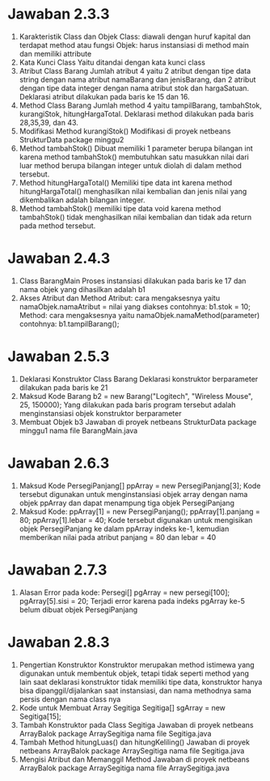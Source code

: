 # Jawaban 2.3.3

1. Karakteristik Class dan Objek
Class: diawali dengan huruf kapital dan terdapat method atau fungsi
Objek: harus instansiasi di method  main dan memiliki attribute
2. Kata Kunci Class
Yaitu ditandai dengan kata kunci class
3. Atribut Class Barang
Jumlah atribut 4 yaitu 2 atribut dengan tipe data string dengan nama atribut
namaBarang dan jenisBarang, dan 2 atribut dengan tipe data integer
dengan nama atribut stok dan hargaSatuan. Deklarasi atribut dilakukan 
pada baris ke 15 dan 16.
4. Method Class Barang
Jumlah method 4 yaitu tampilBarang, tambahStok, kurangiStok, hitungHargaTotal.
Deklarasi method dilakukan pada baris 28,35,39, dan 43.
5. Modifikasi Method kurangiStok()
Modifikasi di proyek netbeans StrukturData package minggu2
6. Method tambahStok() 
Dibuat memiliki 1 parameter berupa bilangan int karena method tambahStok() membutuhkan satu masukkan nilai dari luar method berupa bilangan integer untuk diolah di dalam method tersebut.
7. Method hitungHargaTotal() 
Memiliki tipe data int karena method hitungHargaTotal() menghasilkan nilai kembalian dan jenis nilai yang dikembalikan adalah bilangan integer.
8. Method tambahStok() 
memiliki tipe data void karena method tambahStok() tidak menghasilkan nilai kembalian dan tidak ada return pada method tersebut.


# Jawaban 2.4.3

1. Class BarangMain 
Proses instansiasi dilakukan pada baris ke 17 dan nama objek yang dihasilkan adalah b1
2. Akses Atribut dan Method
Atribut: cara mengaksesnya yaitu namaObjek.namaAtribut = nilai yang diakses
contohnya: b1.stok = 10;
Method: cara mengaksesnya yaitu namaObjek.namaMethod(parameter)
contohnya: b1.tampilBarang();  


# Jawaban 2.5.3

1. Deklarasi Konstruktor Class Barang
Deklarasi konstruktor berparameter dilakukan pada baris ke 21 
2. Maksud Kode Barang b2 = new Barang("Logitech", "Wireless Mouse", 25, 150000);
Yang dilakukan pada baris program tersebut adalah menginstansiasi objek konstruktor berparameter
3. Membuat Objek b3
Jawaban di proyek netbeans StrukturData package minggu1 nama file BarangMain.java


# Jawaban 2.6.3

1. Maksud Kode PersegiPanjang[] ppArray = new PersegiPanjang[3];
Kode tersebut digunakan untuk menginstansiasi objek array dengan nama objek ppArray dan dapat menampung tiga objek PersegiPanjang
2. Maksud Kode: 
ppArray[1] = new PersegiPanjang();
ppArray[1].panjang = 80;
ppArray[1].lebar = 40;
Kode tersebut digunakan untuk mengisikan objek PersegiPanjang ke dalam ppArray indeks ke-1, kemudian memberikan nilai pada atribut panjang = 80 dan lebar = 40


# Jawaban 2.7.3

1. Alasan Error pada kode:
Persegi[] pgArray = new persegi[100];
pgArray[5].sisi = 20;
Terjadi error karena pada indeks pgArray ke-5 belum dibuat objek PersegiPanjang


# Jawaban 2.8.3

1. Pengertian Konstruktor
Konstruktor  merupakan method istimewa yang digunakan untuk membentuk objek, tetapi tidak seperti method yang lain saat deklarasi konstruktor tidak memiliki tipe data, konstruktor hanya bisa dipanggil/dijalankan saat instansiasi, dan nama methodnya sama persis dengan nama class nya
2. Kode untuk Membuat Array Segitiga
Segitiga[] sgArray = new Segitiga[15];
3. Tambah Konstruktor pada Class Segitiga
Jawaban di proyek netbeans ArrayBalok package ArraySegitiga nama file Segitiga.java
4. Tambah Method hitungLuas() dan hitungKeliling()
Jawaban di proyek netbeans ArrayBalok package ArraySegitiga nama file Segitiga.java
5. Mengisi Atribut dan Memanggil Method
Jawaban di proyek netbeans ArrayBalok package ArraySegitiga nama file ArraySegitiga.java